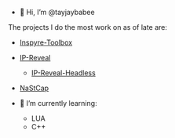 - 👋 Hi, I’m @tayjaybabee

The projects I do the most work on as of late are:

- [Inspyre-Toolbox](https://github.com/tayjaybabee/Inspyre-Toolbox)
- [IP-Reveal](https://github.com/Inspyre-Softworks/IP-Reveal)
  - [IP-Reveal-Headless](https://gitlab.com/tayjaybabee/ip-reveal)
- [NaStCap](https://github.com/Inspyre-Softworks/NaStCap.core)

- 🌱 I’m currently learning:
  - LUA
  - C++

<!---
tayjaybabee/tayjaybabee is a ✨ special ✨ repository because its `README.md` (this file) appears on your GitHub profile.
You can click the Preview link to take a look at your changes.
--->

